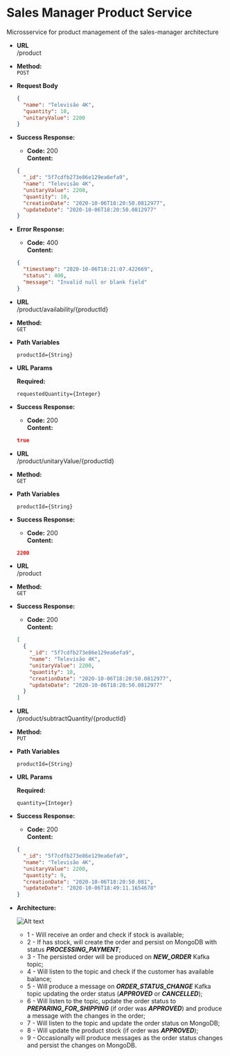 # Sales Manager Product Service

Microsservice for product management of the sales-manager architecture

* **URL**\
/product

* **Method:**\
 `POST`
 
 *  **Request Body**
    ```json
    {
      "name": "Televisão 4K",
      "quantity": 10,
      "unitaryValue": 2200
    }
    ```
 * **Success Response:**
 
    * **Code:** 200 <br />
        **Content:**
    ```json
    {
      "_id": "5f7cdfb273e86e129ea6efa9",
      "name": "Televisão 4K",
      "unitaryValue": 2200,
      "quantity": 10,
      "creationDate": "2020-10-06T18:20:50.0812977",
      "updateDate": "2020-10-06T18:20:50.0812977"
    }
    ```
    
* **Error Response:**

    * **Code:** 400 <br />
        **Content:** 
    ```json
    {
      "timestamp": "2020-10-06T18:21:07.422669",
      "status": 400,
      "message": "Invalid null or blank field"
    }
    ```
  
* **URL**\
/product/availability/{productId}

* **Method:**\
 `GET`

 *  **Path Variables**

    `productId={String}`
 *  **URL Params**
 
    **Required:**
    
    `requestedQuantity={Integer}`
 * **Success Response:**
 
    * **Code:** 200 <br />
        **Content:**
    ```json
    true
    ```
   
* **URL**\
/product/unitaryValue/{productId}

* **Method:**\
 `GET`
 
 *  **Path Variables**
    
    `productId={String}`
 * **Success Response:**
 
    * **Code:** 200 <br />
        **Content:**
    ```json
    2200
    ```

* **URL**\
/product

* **Method:**\
 `GET`

 * **Success Response:**

    * **Code:** 200 <br />
        **Content:**
    ```json
    [
      {
        "_id": "5f7cdfb273e86e129ea6efa9",
        "name": "Televisão 4K",
        "unitaryValue": 2200,
        "quantity": 10,
        "creationDate": "2020-10-06T18:20:50.0812977",
        "updateDate": "2020-10-06T18:20:50.0812977"
      }
    ]
    ```
  
* **URL**\
/product/subtractQuantity/{productId}

* **Method:**\
 `PUT`

 *  **Path Variables**

    `productId={String}`
 *  **URL Params**
 
    **Required:**
     
    `quantity={Integer}`
 * **Success Response:**
 
    * **Code:** 200 <br />
        **Content:**
    ```json
    {
      "_id": "5f7cdfb273e86e129ea6efa9",
      "name": "Televisão 4K",
      "unitaryValue": 2200,
      "quantity": 9,
      "creationDate": "2020-10-06T18:20:50.081",
      "updateDate": "2020-10-06T18:49:11.1654678"
    }
    ```
  
 * **Architecture:**
 
    ![Alt text](https://user-images.githubusercontent.com/51386403/95694559-0ef35880-0c09-11eb-9667-9ae838b4d40f.png "Architecture")
    * 1 - Will receive an order and check if stock is available;
    * 2 - If has stock, will create the order and persist on MongoDB with status ***PROCESSING_PAYMENT***;
    * 3 - The persisted order will be produced on ***NEW_ORDER*** Kafka topic;
    * 4 - Will listen to the topic and check if the customer has available balance;
    * 5 - Will produce a message on ***ORDER_STATUS_CHANGE*** Kafka topic updating the order status (***APPROVED*** or ***CANCELLED***);
    * 6 - Will listen to the topic, update the order status to ***PREPARING_FOR_SHIPPING*** (if order was ***APPROVED***)  and produce a message with the changes in the order;
    * 7 - Will listen to the topic and update the order status on MongoDB;
    * 8 - Will update the product stock (if order was ***APPROVED***);
    * 9 - Occasionally will produce messages as the order status changes and persist the changes on MongoDB.